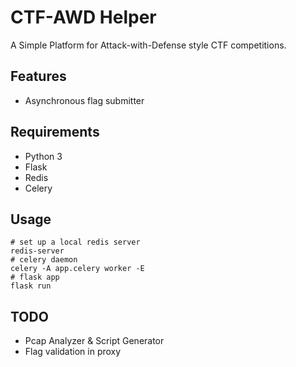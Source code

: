 # CTF-AWD Helper

A Simple Platform for Attack-with-Defense style CTF competitions.

## Features

- Asynchronous flag submitter

## Requirements

- Python 3
- Flask
- Redis
- Celery

## Usage

```shell
# set up a local redis server
redis-server
# celery daemon
celery -A app.celery worker -E
# flask app
flask run
```

## TODO

- Pcap Analyzer & Script Generator
- Flag validation in proxy
